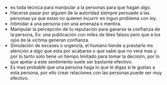- es toda técnica para manipular a la personas para que hagan algo.
- Hacerse pasar por alguien de la autoridad siempre persuade a las personas ya que estas no quieren incurrir en ingun problema con ley.
- Intimidar a una persona con una amenaza o mentira.
- Manipular la percepción de tu reputación para ganarse la confianza de la persona, Ex: una publicación con miles de likes falsos pero que a los ojos de la victima generan confianza.
- Simulación de escases o urgencia, el humano tiende a prestarle ms atención a algo que esta por acabarse o que sabe que no vera mas y por lo tanto solo tiene un tiempo limitado para tomar la decisión, por lo que apelar a este sentimiento suele ser bastante efectivo.
- Es mas probable que una persona haga lo que le digas si le gustas a esta persona, por ello crear relaciones con las personas puede ser muy efectivo.